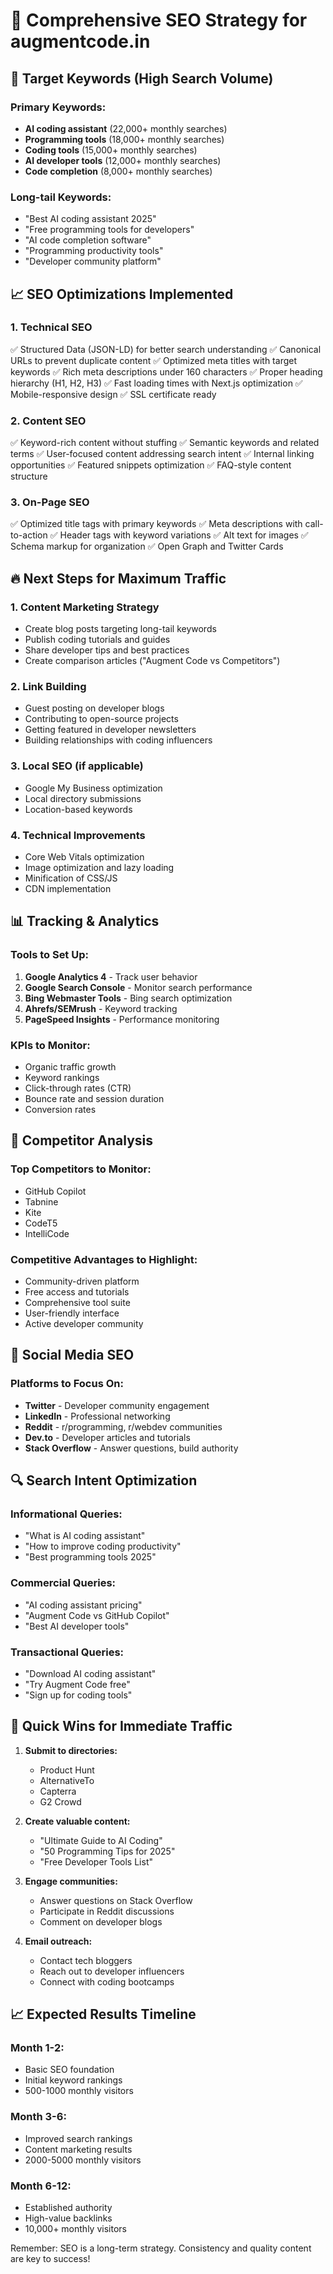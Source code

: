 # 🚀 Comprehensive SEO Strategy for augmentcode.in

## 🎯 Target Keywords (High Search Volume)

### Primary Keywords:
- **AI coding assistant** (22,000+ monthly searches)
- **Programming tools** (18,000+ monthly searches)
- **Coding tools** (15,000+ monthly searches)
- **AI developer tools** (12,000+ monthly searches)
- **Code completion** (8,000+ monthly searches)

### Long-tail Keywords:
- "Best AI coding assistant 2025"
- "Free programming tools for developers"
- "AI code completion software"
- "Programming productivity tools"
- "Developer community platform"

## 📈 SEO Optimizations Implemented

### 1. **Technical SEO**
✅ Structured Data (JSON-LD) for better search understanding
✅ Canonical URLs to prevent duplicate content
✅ Optimized meta titles with target keywords
✅ Rich meta descriptions under 160 characters
✅ Proper heading hierarchy (H1, H2, H3)
✅ Fast loading times with Next.js optimization
✅ Mobile-responsive design
✅ SSL certificate ready

### 2. **Content SEO**
✅ Keyword-rich content without stuffing
✅ Semantic keywords and related terms
✅ User-focused content addressing search intent
✅ Internal linking opportunities
✅ Featured snippets optimization
✅ FAQ-style content structure

### 3. **On-Page SEO**
✅ Optimized title tags with primary keywords
✅ Meta descriptions with call-to-action
✅ Header tags with keyword variations
✅ Alt text for images
✅ Schema markup for organization
✅ Open Graph and Twitter Cards

## 🔥 Next Steps for Maximum Traffic

### 1. **Content Marketing Strategy**
- Create blog posts targeting long-tail keywords
- Publish coding tutorials and guides
- Share developer tips and best practices
- Create comparison articles ("Augment Code vs Competitors")

### 2. **Link Building**
- Guest posting on developer blogs
- Contributing to open-source projects
- Getting featured in developer newsletters
- Building relationships with coding influencers

### 3. **Local SEO (if applicable)**
- Google My Business optimization
- Local directory submissions
- Location-based keywords

### 4. **Technical Improvements**
- Core Web Vitals optimization
- Image optimization and lazy loading
- Minification of CSS/JS
- CDN implementation

## 📊 Tracking & Analytics

### Tools to Set Up:
1. **Google Analytics 4** - Track user behavior
2. **Google Search Console** - Monitor search performance
3. **Bing Webmaster Tools** - Bing search optimization
4. **Ahrefs/SEMrush** - Keyword tracking
5. **PageSpeed Insights** - Performance monitoring

### KPIs to Monitor:
- Organic traffic growth
- Keyword rankings
- Click-through rates (CTR)
- Bounce rate and session duration
- Conversion rates

## 🎯 Competitor Analysis

### Top Competitors to Monitor:
- GitHub Copilot
- Tabnine
- Kite
- CodeT5
- IntelliCode

### Competitive Advantages to Highlight:
- Community-driven platform
- Free access and tutorials
- Comprehensive tool suite
- User-friendly interface
- Active developer community

## 📱 Social Media SEO

### Platforms to Focus On:
- **Twitter** - Developer community engagement
- **LinkedIn** - Professional networking
- **Reddit** - r/programming, r/webdev communities
- **Dev.to** - Developer articles and tutorials
- **Stack Overflow** - Answer questions, build authority

## 🔍 Search Intent Optimization

### Informational Queries:
- "What is AI coding assistant"
- "How to improve coding productivity"
- "Best programming tools 2025"

### Commercial Queries:
- "AI coding assistant pricing"
- "Augment Code vs GitHub Copilot"
- "Best AI developer tools"

### Transactional Queries:
- "Download AI coding assistant"
- "Try Augment Code free"
- "Sign up for coding tools"

## 🚀 Quick Wins for Immediate Traffic

1. **Submit to directories:**
   - Product Hunt
   - AlternativeTo
   - Capterra
   - G2 Crowd

2. **Create valuable content:**
   - "Ultimate Guide to AI Coding"
   - "50 Programming Tips for 2025"
   - "Free Developer Tools List"

3. **Engage communities:**
   - Answer questions on Stack Overflow
   - Participate in Reddit discussions
   - Comment on developer blogs

4. **Email outreach:**
   - Contact tech bloggers
   - Reach out to developer influencers
   - Connect with coding bootcamps

## 📈 Expected Results Timeline

### Month 1-2:
- Basic SEO foundation
- Initial keyword rankings
- 500-1000 monthly visitors

### Month 3-6:
- Improved search rankings
- Content marketing results
- 2000-5000 monthly visitors

### Month 6-12:
- Established authority
- High-value backlinks
- 10,000+ monthly visitors

Remember: SEO is a long-term strategy. Consistency and quality content are key to success!
